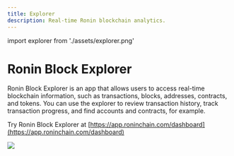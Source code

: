 ```yaml
---
title: Explorer
description: Real-time Ronin blockchain analytics.
---
```


import explorer from './assets/explorer.png'

# Ronin Block Explorer
Ronin Block Explorer is an app that allows users to access real-time
blockchain information, such as transactions, blocks, addresses,
contracts, and tokens. You can use the explorer to review transaction
history, track transaction progress, and find accounts and contracts,
for example.

Try Ronin Block Explorer at [https://app.roninchain.com/dashboard](https://app.roninchain.com/dashboard)

<img src={explorer} width={1440} />
